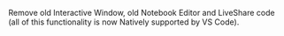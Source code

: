 Remove old Interactive Window, old Notebook Editor and LiveShare code (all of this functionality is now Natively supported by VS Code).
